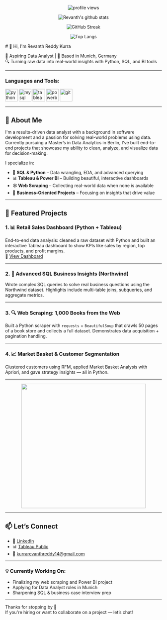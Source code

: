 <p align="center">
  <img src="https://komarev.com/ghpvc/?username=kurrarevanthreddy14&label=Profile%20views&color=0e75b6&style=flat" alt="profile views" />
</p>

<p align="center">
  <img src="https://github-readme-stats.vercel.app/api?username=kurrarevanthreddy14&show_icons=true&locale=en" alt="Revanth's github stats" />
</p>

<p align="center">
  <img src="https://github-readme-streak-stats.herokuapp.com/?user=kurrarevanthreddy14" alt="GitHub Streak" />
</p>

<p align="center">
  <img src="https://github-readme-stats.vercel.app/api/top-langs?username=kurrarevanthreddy14&layout=compact" alt="Top Langs" />
</p>
# 👋 Hi, I'm Revanth Reddy Kurra

🎯 Aspiring Data Analyst | 📍 Based in Munich, Germany  
🔍 Turning raw data into real-world insights with Python, SQL, and BI tools

---
<h3 align="left">Languages and Tools:</h3>
<p align="left">
  <img src="https://cdn.jsdelivr.net/gh/devicons/devicon/icons/python/python-original.svg" alt="python" width="40" height="40"/> 
  <img src="https://cdn.jsdelivr.net/gh/devicons/devicon/icons/mysql/mysql-original.svg" alt="mysql" width="40" height="40"/>
  <img src="https://img.icons8.com/color/48/000000/tableau-software.png" alt="tableau" width="40" height="40"/>
  <img src="https://img.icons8.com/color/48/000000/power-bi.png" alt="powerbi" width="40" height="40"/>
  <img src="https://cdn.jsdelivr.net/gh/devicons/devicon/icons/git/git-original.svg" alt="git" width="40" height="40"/> 
</p>

---
## 🚀 About Me

I'm a results-driven data analyst with a background in software development and a passion for solving real-world problems using data.  
Currently pursuing a Master’s in Data Analytics in Berlin, I’ve built end-to-end projects that showcase my ability to clean, analyze, and visualize data for decision-making.

I specialize in:

- 🧠 **SQL & Python** – Data wrangling, EDA, and advanced querying
- 📊 **Tableau & Power BI** – Building beautiful, interactive dashboards
- 🕸️ **Web Scraping** – Collecting real-world data when none is available
- 💼 **Business-Oriented Projects** – Focusing on insights that drive value

---

## 📌 Featured Projects

### 1. 📊 Retail Sales Dashboard (Python + Tableau)
End-to-end data analysis: cleaned a raw dataset with Python and built an interactive Tableau dashboard to show KPIs like sales by region, top products, and profit margins.  
🔗 [View Dashboard](https://public.tableau.com/app/profile/revanth.reddy.kurra/vizzes) 

---

### 2. 🧮 Advanced SQL Business Insights (Northwind)
Wrote complex SQL queries to solve real business questions using the Northwind dataset. Highlights include multi-table joins, subqueries, and aggregate metrics.  


---

### 3. 🔍 Web Scraping: 1,000 Books from the Web
Built a Python scraper with `requests` + `BeautifulSoup` that crawls 50 pages of a book store and collects a full dataset. Demonstrates data acquisition + pagination handling.  


---

### 4. 📈 Market Basket & Customer Segmentation
Clustered customers using RFM, applied Market Basket Analysis with Apriori, and gave strategy insights — all in Python.  

---
<p align="center">
  <img src="https://media.giphy.com/media/qgQUggAC3Pfv687qPC/giphy.gif" width="400" />
</p>

---

## 📫 Let’s Connect

- 🔗 [LinkedIn](https://www.linkedin.com/in/revanth-reddy-kurra-6b632a2b6/)
- 📊 [Tableau Public](https://public.tableau.com/app/profile/revanth.reddy.kurra/vizzes)
- 📧 kurrarevanthreddy14@gmail.com

---

### 💡 Currently Working On:
- Finalizing my web scraping and Power BI project  
- Applying for Data Analyst roles in Munich  
- Sharpening SQL & business case interview prep

---

Thanks for stopping by 🙌  
If you're hiring or want to collaborate on a project — let’s chat!


